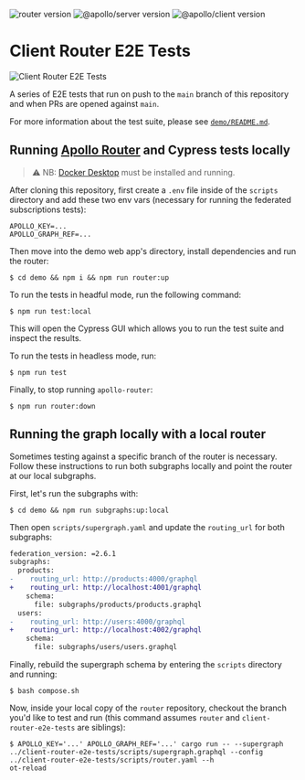 ![router version](https://img.shields.io/badge/apollographql/router-1.52.2-brightgreen) ![@apollo/server version](https://img.shields.io/badge/@apollo/server-4.10.4-brightgreen) ![@apollo/client version](https://img.shields.io/badge/@apollo/client-3.11.1-brightgreen)

# Client Router E2E Tests

![Client Router E2E Tests](https://github.com/apollographql/client-router-e2e-tests/actions/workflows/router-e2e-defer-tests.yml/badge.svg)

A series of E2E tests that run on push to the `main` branch of this repository and when PRs are opened against `main`.

For more information about the test suite, please see [`demo/README.md`](demo/README.md).

## Running [Apollo Router](https://www.apollographql.com/docs/router/) and Cypress tests locally

> ⚠️ NB: [Docker Desktop](https://www.docker.com/products/docker-desktop/) must be installed and running.

After cloning this repository, first create a `.env` file inside of the `scripts` directory and add these two env vars (necessary for running the federated subscriptions tests):

```
APOLLO_KEY=...
APOLLO_GRAPH_REF=...
```

Then move into the demo web app's directory, install dependencies and run the router:

```
$ cd demo && npm i && npm run router:up
```

To run the tests in headful mode, run the following command:

```
$ npm run test:local
```

This will open the Cypress GUI which allows you to run the test suite and inspect the results.

To run the tests in headless mode, run:

```
$ npm run test
```

Finally, to stop running `apollo-router`:

```
$ npm run router:down
```

## Running the graph locally with a local router

Sometimes testing against a specific branch of the router is necessary. Follow these instructions to run both subgraphs locally and point the router at our local subgraphs.

First, let's run the subgraphs with:

```
$ cd demo && npm run subgraphs:up:local
```

Then open `scripts/supergraph.yaml` and update the `routing_url` for both subgraphs:

```diff
federation_version: =2.6.1
subgraphs:
  products:
-    routing_url: http://products:4000/graphql
+    routing_url: http://localhost:4001/graphql
    schema:
      file: subgraphs/products/products.graphql
  users:
-    routing_url: http://users:4000/graphql
+    routing_url: http://localhost:4002/graphql
    schema:
      file: subgraphs/users/users.graphql
```

Finally, rebuild the supergraph schema by entering the `scripts` directory and running:

```
$ bash compose.sh
```

Now, inside your local copy of the `router` repository, checkout the branch you'd like to test and run (this command assumes `router` and `client-router-e2e-tests` are siblings):

```
$ APOLLO_KEY='...' APOLLO_GRAPH_REF='...' cargo run -- --supergraph ../client-router-e2e-tests/scripts/supergraph.graphql --config ../client-router-e2e-tests/scripts/router.yaml --h
ot-reload
```
